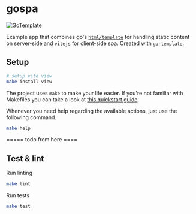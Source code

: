 # gospa

[![GoTemplate](https://img.shields.io/badge/go/template-black?logo=go)](https://github.com/SchwarzIT/go-template)

Example app that combines go's [`html/template`](https://pkg.go.dev/html/template) for handling static content on server-side  and [`vitejs`](https://vitejs.dev/) for client-side spa. Created with [`go-template`](https://github.com/schwarzit/go-template).

## Setup
```bash
# setup vite view
make install-view
```

The project uses `make` to make your life easier. If you're not familiar with Makefiles you can take a look at [this quickstart guide](https://makefiletutorial.com).

Whenever you need help regarding the available actions, just use the following command.

```bash
make help
```


===== todo from here ====

## Test & lint

Run linting

```bash
make lint
```

Run tests

```bash
make test
```
